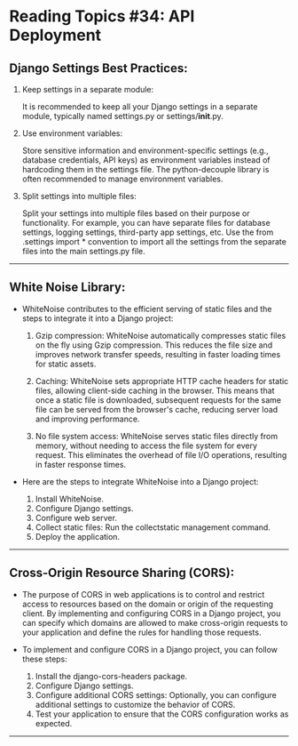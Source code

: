# Reading Topics #34: API Deployment

## Django Settings Best Practices:

1. Keep settings in a separate module: 

    It is recommended to keep all your Django settings in a separate module, typically named settings.py or settings/__init__.py.

2. Use environment variables: 

    Store sensitive information and environment-specific settings (e.g., database credentials, API keys) as environment variables instead of hardcoding them in the settings file. The python-decouple library is often recommended to manage environment variables.

3. Split settings into multiple files: 

    Split your settings into multiple files based on their purpose or functionality. For example, you can have separate files for database settings, logging settings, third-party app settings, etc. Use the from .settings import * convention to import all the settings from the separate files into the main settings.py file.

---

## White Noise Library:

- WhiteNoise contributes to the efficient serving of static files and the steps to integrate it into a Django project:

    1. Gzip compression: WhiteNoise automatically compresses static files on the fly using Gzip compression. This reduces the file size and improves network transfer speeds, resulting in faster loading times for static assets.

    3. Caching: WhiteNoise sets appropriate HTTP cache headers for static files, allowing client-side caching in the browser. This means that once a static file is downloaded, subsequent requests for the same file can be served from the browser's cache, reducing server load and improving performance.

    3. No file system access: WhiteNoise serves static files directly from memory, without needing to access the file system for every request. This eliminates the overhead of file I/O operations, resulting in faster response times.

- Here are the steps to integrate WhiteNoise into a Django project:

    1. Install WhiteNoise.
    2. Configure Django settings.
    3. Configure web server.
    4. Collect static files: Run the collectstatic management command.
    5. Deploy the application. 

---

## Cross-Origin Resource Sharing (CORS): 

- The purpose of CORS in web applications is to control and restrict access to resources based on the domain or origin of the requesting client. By implementing and configuring CORS in a Django project, you can specify which domains are allowed to make cross-origin requests to your application and define the rules for handling those requests.

- To implement and configure CORS in a Django project, you can follow these steps:

    1. Install the django-cors-headers package.
    2. Configure Django settings.
    3. Configure additional CORS settings: Optionally, you can configure additional settings to customize the behavior of CORS.
    4. Test your application to ensure that the CORS configuration works as expected.
---